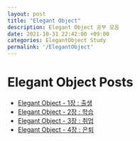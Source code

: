 ```yaml
---
layout: post
title: "Elegant Object"
description: Elegant Object 공부 모음
date: 2021-10-31 22:42:00 +09:00
categories: ElegantObject Study
permalink: '/ElegantObject'
---
```


# Elegant Object Posts
- [Elegant Object - 1장 : 출생](https://yoowonyoung.github.io/posts/Elegant-Object-01/)
- [Elegant Object - 2장 : 학습](https://yoowonyoung.github.io/posts/Elegant-Object-02/)
- [Elegant Object - 3장 : 취업](https://yoowonyoung.github.io/posts/Elegant-Object-03/)
- [Elegant Object - 4장 : 은퇴](https://yoowonyoung.github.io/posts/Elegant-Object-04/)